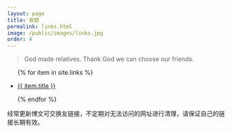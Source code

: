 ```yaml
---
layout: page
title: 友链
permalink: links.html
image: /public/images/links.jpg
order: 4
---
```


> God made relatives. Thank God we can choose our friends.

<ul class="links">
{% for item in site.links %}
<li>
    <p>
        <a href="{{ item.url }}" target="_blank" title="{{ site.title }}">
        {{ item.title }}
        </a>
    </p>
</li>
{% endfor %}
</ul>

经常更新博文可交换友链接，不定期对无法访问的网址进行清理，请保证自己的链接长期有效。
